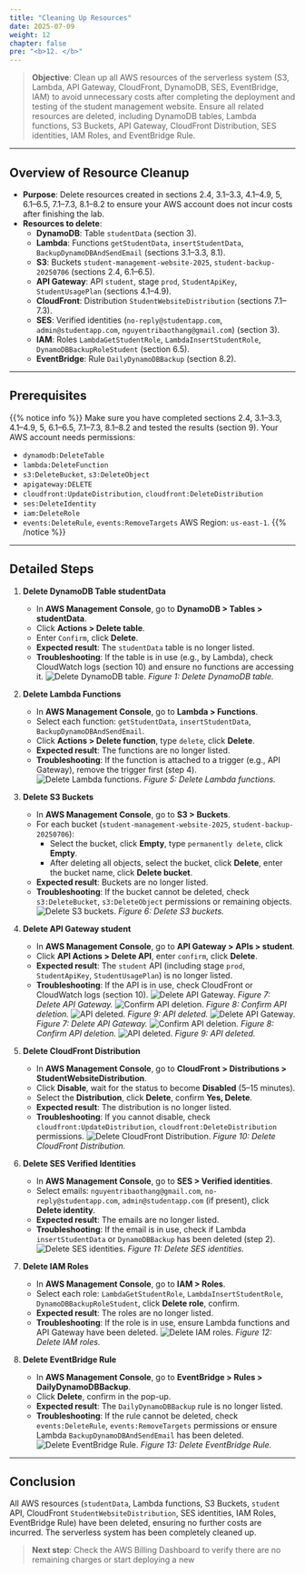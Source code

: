```yaml
---
title: "Cleaning Up Resources"
date: 2025-07-09
weight: 12
chapter: false
pre: "<b>12. </b>"
---
```


> **Objective**: Clean up all AWS resources of the serverless system (S3, Lambda, API Gateway, CloudFront, DynamoDB, SES, EventBridge, IAM) to avoid unnecessary costs after completing the deployment and testing of the student management website. Ensure all related resources are deleted, including DynamoDB tables, Lambda functions, S3 Buckets, API Gateway, CloudFront Distribution, SES identities, IAM Roles, and EventBridge Rule.

---

## Overview of Resource Cleanup

- **Purpose**: Delete resources created in sections 2.4, 3.1–3.3, 4.1–4.9, 5, 6.1–6.5, 7.1–7.3, 8.1–8.2 to ensure your AWS account does not incur costs after finishing the lab.
- **Resources to delete**:
  - **DynamoDB**: Table `studentData` (section 3).
  - **Lambda**: Functions `getStudentData`, `insertStudentData`, `BackupDynamoDBAndSendEmail` (sections 3.1–3.3, 8.1).
  - **S3**: Buckets `student-management-website-2025`, `student-backup-20250706` (sections 2.4, 6.1–6.5).
  - **API Gateway**: API `student`, stage `prod`, `StudentApiKey`, `StudentUsagePlan` (sections 4.1–4.9).
  - **CloudFront**: Distribution `StudentWebsiteDistribution` (sections 7.1–7.3).
  - **SES**: Verified identities (`no-reply@studentapp.com`, `admin@studentapp.com`, `nguyentribaothang@gmail.com`) (section 3).
  - **IAM**: Roles `LambdaGetStudentRole`, `LambdaInsertStudentRole`, `DynamoDBBackupRoleStudent` (section 6.5).
  - **EventBridge**: Rule `DailyDynamoDBBackup` (section 8.2).

---

## Prerequisites

{{% notice info %}}
Make sure you have completed sections 2.4, 3.1–3.3, 4.1–4.9, 5, 6.1–6.5, 7.1–7.3, 8.1–8.2 and tested the results (section 9). Your AWS account needs permissions:
- `dynamodb:DeleteTable`
- `lambda:DeleteFunction`
- `s3:DeleteBucket`, `s3:DeleteObject`
- `apigateway:DELETE`
- `cloudfront:UpdateDistribution`, `cloudfront:DeleteDistribution`
- `ses:DeleteIdentity`
- `iam:DeleteRole`
- `events:DeleteRule`, `events:RemoveTargets`
AWS Region: `us-east-1`.
{{% /notice %}}

---

## Detailed Steps

1. **Delete DynamoDB Table studentData**
   - In **AWS Management Console**, go to **DynamoDB > Tables > studentData**.
   - Click **Actions > Delete table**.
   - Enter `Confirm`, click **Delete**.
   - **Expected result**: The `studentData` table is no longer listed.
   - **Troubleshooting**: If the table is in use (e.g., by Lambda), check CloudWatch logs (section 10) and ensure no functions are accessing it.
     ![Delete DynamoDB table.](/images/12-cleaning-up-resources/cleaning-up-resources-01.png)
     *Figure 1: Delete DynamoDB table.*

2. **Delete Lambda Functions**
   - In **AWS Management Console**, go to **Lambda > Functions**.
   - Select each function: `getStudentData`, `insertStudentData`, `BackupDynamoDBAndSendEmail`.
   - Click **Actions > Delete function**, type `delete`, click **Delete**.
   - **Expected result**: The functions are no longer listed.
   - **Troubleshooting**: If the function is attached to a trigger (e.g., API Gateway), remove the trigger first (step 4).
     ![Delete Lambda functions.](/images/12-cleaning-up-resources/cleaning-up-resources-02.png)
     *Figure 5: Delete Lambda functions.*

3. **Delete S3 Buckets**
   - In **AWS Management Console**, go to **S3 > Buckets**.
   - For each bucket (`student-management-website-2025`, `student-backup-20250706`):
     - Select the bucket, click **Empty**, type `permanently delete`, click **Empty**.
     - After deleting all objects, select the bucket, click **Delete**, enter the bucket name, click **Delete bucket**.
   - **Expected result**: Buckets are no longer listed.
   - **Troubleshooting**: If the bucket cannot be deleted, check `s3:DeleteBucket`, `s3:DeleteObject` permissions or remaining objects.
     ![Delete S3 buckets.](/images/12-cleaning-up-resources/cleaning-up-resources-03.png)
     *Figure 6: Delete S3 buckets.*

4. **Delete API Gateway student**
   - In **AWS Management Console**, go to **API Gateway > APIs > student**.
   - Click **API Actions > Delete API**, enter `confirm`, click **Delete**.
   - **Expected result**: The `student` API (including stage `prod`, `StudentApiKey`, `StudentUsagePlan`) is no longer listed.
   - **Troubleshooting**: If the API is in use, check CloudFront or CloudWatch logs (section 10).
     ![Delete API Gateway.](/images/12-cleaning-up-resources/cleaning-up-resources-04.png)
     *Figure 7: Delete API Gateway.*
     ![Confirm API deletion.](/images/12-cleaning-up-resources/cleaning-up-resources-05.png)
     *Figure 8: Confirm API deletion.*
     ![API deleted.](/images/12-cleaning-up-resources/cleaning-up-resources-06.png)
     *Figure 9: API deleted.*
     ![Delete API Gateway.](/images/12-cleaning-up-resources/cleaning-up-resources-07.png)
     *Figure 7: Delete API Gateway.*
     ![Confirm API deletion.](/images/12-cleaning-up-resources/cleaning-up-resources-08.png)
     *Figure 8: Confirm API deletion.*
     ![API deleted.](/images/12-cleaning-up-resources/cleaning-up-resources-09.png)
     *Figure 9: API deleted.*

5. **Delete CloudFront Distribution**
   - In **AWS Management Console**, go to **CloudFront > Distributions > StudentWebsiteDistribution**.
   - Click **Disable**, wait for the status to become **Disabled** (5–15 minutes).
   - Select the **Distribution**, click **Delete**, confirm **Yes, Delete**.
   - **Expected result**: The distribution is no longer listed.
   - **Troubleshooting**: If you cannot disable, check `cloudfront:UpdateDistribution`, `cloudfront:DeleteDistribution` permissions.
     ![Delete CloudFront Distribution.](/images/12-cleaning-up-resources/cleaning-up-resources-10.png)
     *Figure 10: Delete CloudFront Distribution.*

6. **Delete SES Verified Identities**
   - In **AWS Management Console**, go to **SES > Verified identities**.
   - Select emails: `nguyentribaothang@gmail.com`, `no-reply@studentapp.com`, `admin@studentapp.com` (if present), click **Delete identity**.
   - **Expected result**: The emails are no longer listed.
   - **Troubleshooting**: If the email is in use, check if Lambda `insertStudentData` or `DynamoDBBackup` has been deleted (step 2).
     ![Delete SES identities.](/images/12-cleaning-up-resources/cleaning-up-resources-11.png)
     *Figure 11: Delete SES identities.*

7. **Delete IAM Roles**
   - In **AWS Management Console**, go to **IAM > Roles**.
   - Select each role: `LambdaGetStudentRole`, `LambdaInsertStudentRole`, `DynamoDBBackupRoleStudent`, click **Delete role**, confirm.
   - **Expected result**: The roles are no longer listed.
   - **Troubleshooting**: If the role is in use, ensure Lambda functions and API Gateway have been deleted.
     ![Delete IAM roles.](/images/12-cleaning-up-resources/cleaning-up-resources-12.png)
     *Figure 12: Delete IAM roles.*

8. **Delete EventBridge Rule**
   - In **AWS Management Console**, go to **EventBridge > Rules > DailyDynamoDBBackup**.
   - Click **Delete**, confirm in the pop-up.
   - **Expected result**: The `DailyDynamoDBBackup` rule is no longer listed.
   - **Troubleshooting**: If the rule cannot be deleted, check `events:DeleteRule`, `events:RemoveTargets` permissions or ensure Lambda `BackupDynamoDBAndSendEmail` has been deleted.
     ![Delete EventBridge Rule.](/images/12-cleaning-up-resources/cleaning-up-resources-13.png)
     *Figure 13: Delete EventBridge Rule.*

---

## Conclusion

All AWS resources (`studentData`, Lambda functions, S3 Buckets, `student` API, CloudFront `StudentWebsiteDistribution`, SES identities, IAM Roles, EventBridge Rule) have been deleted, ensuring no further costs are incurred. The serverless system has been completely cleaned up.

> **Next step**: Check the AWS Billing Dashboard to verify there are no remaining charges or start deploying a new